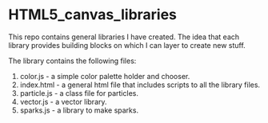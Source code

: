 # HTML5_canvas_libraries

This repo contains general libraries I have created.  The idea that each library provides building blocks on which I can layer to create new stuff.

The library contains the following files:
1. color.js - a simple color palette holder and chooser.
2. index.html - a general html file that includes scripts to all the library files.
3. particle.js - a class file for particles.
4. vector.js - a vector library.
5. sparks.js - a library to make sparks.
